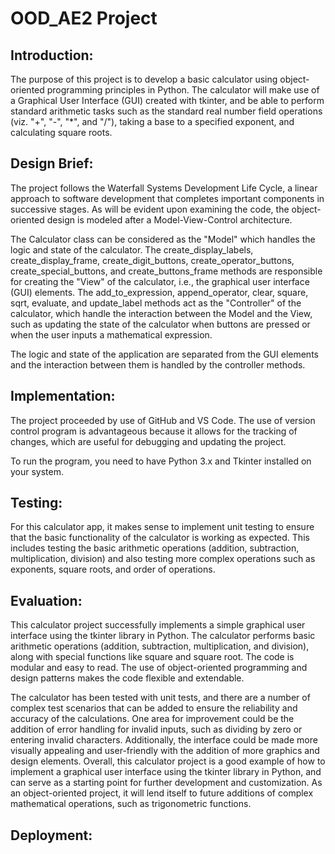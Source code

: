 # OOD_AE2 Project

## Introduction:

The purpose of this project is to develop a basic calculator using object-oriented programming principles in Python. The calculator will make use of a Graphical User Interface (GUI) created with tkinter, and be able to perform standard arithmetic tasks such as the standard real number field operations (viz. "+", "-", "*", and "/"), taking a base to a specified exponent, and calculating square roots.

## Design Brief:
The project follows the Waterfall Systems Development Life Cycle, a linear approach to software development that completes important components in successive stages. As will be evident upon examining the code, the object-oriented design is modeled after a Model-View-Control architecture. 

The Calculator class can be considered as the "Model" which handles the logic and state of the calculator. The create_display_labels, create_display_frame, create_digit_buttons, create_operator_buttons, create_special_buttons, and create_buttons_frame methods are responsible for creating the "View" of the calculator, i.e., the graphical user interface (GUI) elements.
The add_to_expression, append_operator, clear, square, sqrt, evaluate, and update_label methods act as the "Controller" of the calculator, which handle the interaction between the Model and the View, such as updating the state of the calculator when buttons are pressed or when the user inputs a mathematical expression.

The logic and state of the application are separated from the GUI elements and the interaction between them is handled by the controller methods.

## Implementation:

The project proceeded by use of GitHub and VS Code. The use of version control program is advantageous because it allows for the tracking of changes, which are useful for debugging and updating the project. 

To run the program, you need to have Python 3.x and Tkinter installed on your system. 

## Testing:

For this calculator app, it makes sense to implement unit testing to ensure that the basic functionality of the calculator is working as expected. This includes testing the basic arithmetic operations (addition, subtraction, multiplication, division) and also testing more complex operations such as exponents, square roots, and order of operations.

## Evaluation:

This calculator project successfully implements a simple graphical user interface using the tkinter library in Python. The calculator performs basic arithmetic operations (addition, subtraction, multiplication, and division), along with special functions like square and square root.
The code is modular and easy to read. The use of object-oriented programming and design patterns makes the code flexible and extendable.

The calculator has been tested with unit tests, and there are a number of complex test scenarios that can be added to ensure the reliability and accuracy of the calculations.
One area for improvement could be the addition of error handling for invalid inputs, such as dividing by zero or entering invalid characters. Additionally, the interface could be made more visually appealing and user-friendly with the addition of more graphics and design elements.
Overall, this calculator project is a good example of how to implement a graphical user interface using the tkinter library in Python, and can serve as a starting point for further development and customization. As an object-oriented project, it will lend itself to future additions of complex mathematical operations, such as trigonometric functions.

## Deployment:


